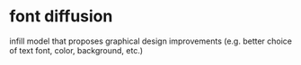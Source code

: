 # font diffusion

infill model that proposes graphical design improvements (e.g. better choice of text font, color, background, etc.)
